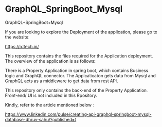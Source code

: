 # GraphQL_SpringBoot_Mysql
GraphQL+SpringBoot+Mysql

If you are looking to explore the Deployment of the application, please go to the website:

https://rdtech.in/

This repository contains the files required for the Application deployment. The overview of the application is as follows:

There is a Property Application in spring boot, which contains Business logic and GraphQL connector.
The Applcaticaton gets data from Mysql and GraphQL acts as a middleware to get data from rest API.

This repository only contains the back-end of the Property Application. Front-end/ UI is not included in this Rpository.

Kindly, refer to the article mentioned below :

https://www.linkedin.com/pulse/creating-api-graphql-springboot-mysql-database-dhruv-sahu/?published=t

